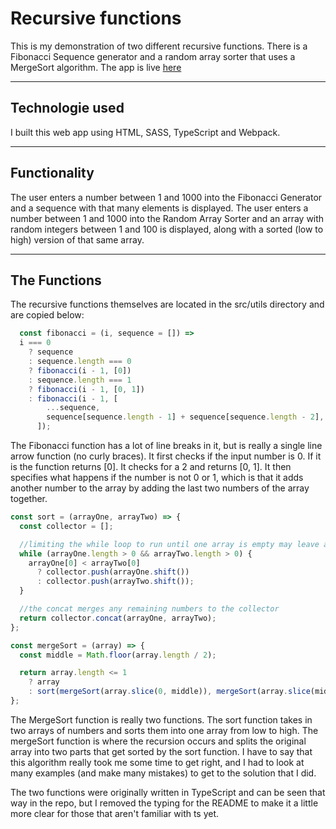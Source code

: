 # Recursive functions

This is my demonstration of two different recursive functions. There is a Fibonacci Sequence generator and a random array sorter that uses a MergeSort algorithm. The app is live [here](https://jonathandpotter.github.io/merge-sort/)

---

## Technologie used

I built this web app using HTML, SASS, TypeScript and Webpack.

---

## Functionality

The user enters a number between 1 and 1000 into the Fibonacci Generator and a sequence with that many elements is displayed. The user enters a number between 1 and 1000 into the Random Array Sorter and an array with random integers between 1 and 100 is displayed, along with a sorted (low to high) version of that same array.

---

## The Functions

The recursive functions themselves are located in the src/utils directory and are copied below:

``` javascript
  const fibonacci = (i, sequence = []) =>
  i === 0
    ? sequence 
    : sequence.length === 0  
    ? fibonacci(i - 1, [0])
    : sequence.length === 1
    ? fibonacci(i - 1, [0, 1])
    : fibonacci(i - 1, [
        ...sequence,
        sequence[sequence.length - 1] + sequence[sequence.length - 2],
      ]);
```

The Fibonacci function has a lot of line breaks in it, but is really a single line arrow function (no curly braces). It first checks if the input number is 0. If it is the function returns [0]. It checks for a 2 and returns [0, 1]. It then specifies what happens if the number is not 0 or 1, which is that it adds another number to the array by adding the last two numbers of the array together.

```javascript
const sort = (arrayOne, arrayTwo) => {
  const collector = [];

  //limiting the while loop to run until one array is empty may leave a number in the other one
  while (arrayOne.length > 0 && arrayTwo.length > 0) {
    arrayOne[0] < arrayTwo[0]
      ? collector.push(arrayOne.shift())
      : collector.push(arrayTwo.shift());
  }

  //the concat merges any remaining numbers to the collector
  return collector.concat(arrayOne, arrayTwo);
};

const mergeSort = (array) => {
  const middle = Math.floor(array.length / 2);

  return array.length <= 1
    ? array
    : sort(mergeSort(array.slice(0, middle)), mergeSort(array.slice(middle)));
};
```

The MergeSort function is really two functions. The sort function takes in two arrays of numbers and sorts them into one array from low to high. The mergeSort function is where the recursion occurs and splits the original array into two parts that get sorted by the sort function.  I have to say that this algorithm really took me some time to get right, and I had to look at many examples (and make many mistakes) to get to the solution that I did.

The two functions were originally written in TypeScript and can be seen that way in the repo, but I removed the typing for the README to make it a little more clear for those that aren't familiar with ts yet.
